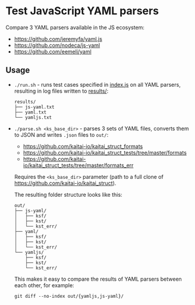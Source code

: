 # Test JavaScript YAML parsers

Compare 3 YAML parsers available in the JS ecosystem:

* https://github.com/jeremyfa/yaml.js
* https://github.com/nodeca/js-yaml
* https://github.com/eemeli/yaml

## Usage

* `./run.sh` - runs test cases specified in [index.js](./index.js) on all YAML parsers, resulting in log files written to [results/](./results/):

  ```
  results/
  ├── js-yaml.txt
  ├── yaml.txt
  └── yamljs.txt
  ```

* `./parse.sh <ks_base_dir>` - parses 3 sets of YAML files, converts them to JSON and writes `.json` files to `out/`:

  * https://github.com/kaitai-io/kaitai_struct_formats
  * https://github.com/kaitai-io/kaitai_struct_tests/tree/master/formats
  * https://github.com/kaitai-io/kaitai_struct_tests/tree/master/formats_err

  Requires the `<ks_base_dir>` parameter (path to a full clone of https://github.com/kaitai-io/kaitai_struct).

  The resulting folder structure looks like this:

  ```
  out/
  ├── js-yaml/
  │   ├── ksf/
  │   ├── kst/
  │   └── kst_err/
  ├── yaml/
  │   ├── ksf/
  │   ├── kst/
  │   └── kst_err/
  └── yamljs/
      ├── ksf/
      ├── kst/
      └── kst_err/
  ```

  This makes it easy to compare the results of YAML parsers between each other, for example:

  ```
  git diff --no-index out/{yamljs,js-yaml}/
  ```
